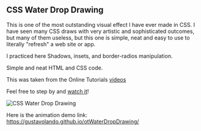 ## CSS Water Drop Drawing

This is one of the most outstanding visual effect I have ever made in CSS.  I have seen many CSS draws with very artistic and sophisticated outcomes, but many of them useless, but this one is simple, neat and easy to use to literally "refresh" a web site or app. 

I practiced here Shadows, insets, and border-radios manipulation.

Simple and neat HTML and CSS code.

This was taken from the Online Tutorials [videos](https://www.youtube.com/watch?v=hgqHPLU-qIE)

Feel free to step by and [watch it](https://gustavolando.github.io/otWaterDropDrawing/)!

![CSS Water Drop Drawing](https://gustavolando.github.io/otWaterDropDrawing/CSS%20Water%20Drop%20Drawing.png)

Here is the animation demo link:  https://gustavolando.github.io/otWaterDropDrawing/

